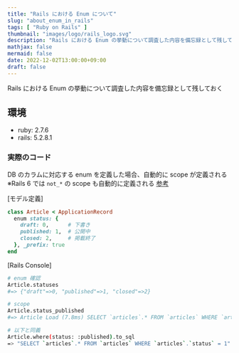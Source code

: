 ```yaml
---
title: "Rails における Enum について"
slug: "about_enum_in_rails"
tags: [ "Ruby on Rails" ]
thumbnail: "images/logo/rails_logo.svg"
description: "Rails における Enum の挙動について調査した内容を備忘録として残しておく"
mathjax: false
mermaid: false
date: 2022-12-02T13:00:00+09:00
draft: false
---
```


Rails における Enum の挙動について調査した内容を備忘録として残しておく

## 環境

* ruby: 2.7.6
* rails: 5.2.8.1

### 実際のコード

DB のカラムに対応する enum を定義した場合、自動的に scope が定義される  
※Rails 6 では `not_*` の scope も自動的に定義される [参考](https://github.com/rails/rails/pull/35381)

[モデル定義]

```rb
class Article < ApplicationRecord
  enum status: {
    draft: 0,      # 下書き
    published: 1,  # 公開中
    closed: 2,     # 掲載終了
  }, _prefix: true
end
```

[Rails Console]

```bash
# enum 確認
Article.statuses
#=> {"draft"=>0, "published"=>1, "closed"=>2}

# scope
Article.status_published
#=> Article Load (7.8ms) SELECT `articles`.* FROM `articles` WHERE `articles`.`status` = 1

# 以下と同義
Article.where(status: :published).to_sql
=> "SELECT `articles`.* FROM `articles` WHERE `articles`.`status` = 1"
```
